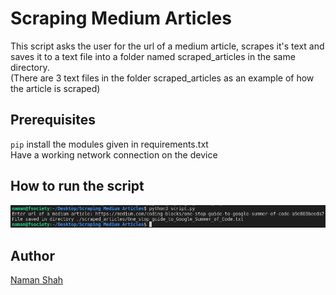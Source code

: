 # Scraping Medium Articles
This script asks the user for the url of a medium article, scrapes it's text and saves it to a text file into a folder named scraped_articles in the same directory.
<br>(There are 3 text files in the folder scraped_articles as an example of how the article is scraped)

## Prerequisites
`pip` install the modules given in requirements.txt
<br>Have a working network connection on the device

## How to run the script
![script execution](script_execution.png)

## Author
[Naman Shah](https://github.com/namanshah01)
